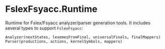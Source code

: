 # FslexFsyacc.Runtime

Runtime for Fslex/Fsyacc analyzer/parser generation tools. It includes several types to support `FslexFsyacc`:

```F#
Analyzer(nextStates, lexemesFromFinal, universalFinals, finalMappers)
Parser(productions, actions, kernelSymbols, mappers)
```
